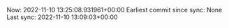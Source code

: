 Now: 2022-11-10 13:25:08.931961+00:00 Earliest commit since sync: None Last sync: 2022-11-10 13:09:03+00:00
